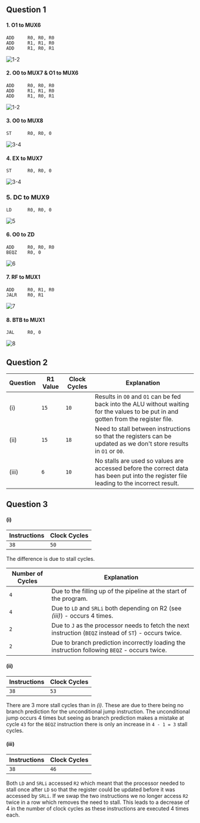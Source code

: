## Question 1

#### 1. O1 to MUX6

```assembly
ADD     R0, R0, R0
ADD     R1, R1, R0
ADD     R1, R0, R1
```

![1-2](images/1-2.png)

#### 2. O0 to MUX7 & O1 to MUX6

```assembly
ADD     R0, R0, R0
ADD     R1, R1, R0
ADD     R1, R0, R1
```

![1-2](images/1-2.png)

#### 3. O0 to MUX8

```assembly
ST      R0, R0, 0
```

![3-4](images/3-4.png)

#### 4. EX to MUX7

```assembly
ST      R0, R0, 0
```

![3-4](images/3-4.png)

### 5. DC to MUX9

```assembly
LD      R0, R0, 0
```

![5](images/5.png)

#### 6. O0 to ZD

```assembly
ADD     R0, R0, R0
BEQZ    R0, 0
```

![6](images/6.png)

#### 7. RF to MUX1

```assembly
ADD     R0, R1, R0
JALR    R0, R1
```

![7](images/7.png)

#### 8. BTB to MUX1

```assembly
JAL     R0, 0
```

![8](images/8.png)

## Question 2

| Question | R1 Value | Clock Cycles | Explanation
| - | - | - | - |
| (i) | `15` | `10` | Results in `O0` and `O1` can be fed back into the ALU without waiting for the values to be put in and gotten from the register file. |
| (ii) | `15` | `18` | Need to stall between instructions so that the registers can be updated as we don't store results in `O1` or `O0`. |
| (iii) | `6` | `10` | No stalls are used so values are accessed before the correct data has been put into the register file leading to the incorrect result.  |

## Question 3

#### (i)

| Instructions | Clock Cycles |
| - | - |
| `38` | `50` |

The difference is due to stall cycles.

| Number of Cycles | Explanation |
| - | - |
| `4` | Due to the filling up of the pipeline at the start of the program. |
| `4` | Due to `LD` and `SRLi` both depending on R2 (see *(iii)*) - occurs 4 times. |
| `2` | Due to `J` as the processor needs to fetch the next instruction (`BEQZ` instead of `ST`) - occurs twice. |
| `2` | Due to branch prediction incorrectly loading the instruction following `BEQZ` - occurs twice. |


#### (ii)

| Instructions | Clock Cycles |
| - | - |
| `38` | `53` |

There are 3 more stall cycles than in *(i)*. These are due to there being no branch prediction for the unconditional jump instruction. The unconditional jump occurs 4 times but seeing as branch prediction makes a mistake at cycle `43` for the `BEQZ` instruction there is only an increase in `4 - 1 = 3` stall cycles.

#### (iii)

| Instructions | Clock Cycles |
| - | - |
| `38` | `46` |

Both `LD` and `SRLi` accessed `R2` which meant that the processor needed to stall once after `LD` so that the register could be updated before it was accessed by `SRLi`. If we swap the two instructions we no longer access `R2` twice in a row which removes the need to stall. This leads to a decrease of 4 in the number of clock cycles as these instructions are executed 4 times each.
